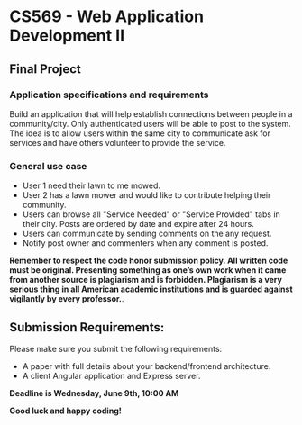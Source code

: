 # CS569 - Web Application Development II
## Final Project 
### Application specifications and requirements
Build an application that will help establish connections between people in a community/city. Only authenticated users will be able to post to the system. The idea is to allow users within the same city to communicate ask for services and have others volunteer to provide the service.
### General use case
* User 1 need their lawn to me mowed.
* User 2 has a lawn mower and would like to contribute helping their community.
* Users can browse all "Service Needed" or "Service Provided" tabs in their city. Posts are ordered by date and expire after 24 hours.
* Users can communicate by sending comments on the any request. 
* Notify post owner and commenters when any comment is posted.
      
**Remember to respect the code honor submission policy. All written code must be original. Presenting something as one’s own work when it came from another source is plagiarism and is forbidden. Plagiarism is a very serious thing in all American academic institutions and is guarded against vigilantly by every professor.**.   
  
## Submission Requirements:
Please make sure you submit the following requirements:  
* A paper with full details about your backend/frontend architecture.
* A client Angular application and Express server.

**Deadline is Wednesday, June 9th, 10:00 AM** 
  
**Good luck and happy coding!**
